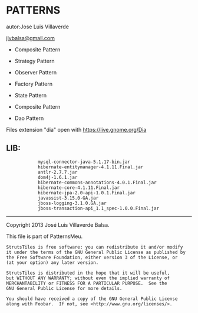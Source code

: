 PATTERNS
========

autor:Jose Luis Villaverde

jlvbalsa@gmail.com

- Composite Pattern

- Strategy Pattern

- Observer Pattern

- Factory Pattern

- State Pattern

- Composite Pattern

- Dao Pattern

Files extension "dia" open with https://live.gnome.org/Dia


LIB:
---
				mysql-connector-java-5.1.17-bin.jar
				hibernate-entitymanager-4.1.11.Final.jar
				antlr-2.7.7.jar
				dom4j-1.6.1.jar
				hibernate-commons-annotations-4.0.1.Final.jar
				hibernate-core-4.1.11.Final.jar
				hibernate-jpa-2.0-api-1.0.1.Final.jar
				javassist-3.15.0-GA.jar
				jboss-logging-3.1.0.GA.jar
				jboss-transaction-api_1.1_spec-1.0.0.Final.jar



*****
Copyright 2013 José Luis Villaverde Balsa.

This file is part of PatternsMeu.

    StrutsTiles is free software: you can redistribute it and/or modify
    it under the terms of the GNU General Public License as published by
    the Free Software Foundation, either version 3 of the License, or
    (at your option) any later version.

    StrutsTiles is distributed in the hope that it will be useful,
    but WITHOUT ANY WARRANTY; without even the implied warranty of
    MERCHANTABILITY or FITNESS FOR A PARTICULAR PURPOSE.  See the
    GNU General Public License for more details.

    You should have received a copy of the GNU General Public License
    along with Foobar.  If not, see <http://www.gnu.org/licenses/>.


